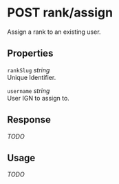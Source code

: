 # <span class="badge badge-light">POST</span> <span class="badge badge-light">rank/assign</span>


Assign a rank to an existing user.

## Properties

`rankSlug` *string*  
Unique Identifier.

`username` *string*  
User IGN to assign to.


## Response

*TODO*

## Usage

*TODO*

